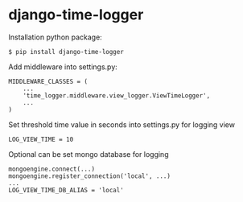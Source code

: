 # django-time-logger

Installation python package:
```
$ pip install django-time-logger
```
  
Add middleware into settings.py:
```
MIDDLEWARE_CLASSES = (
    ...
    'time_logger.middleware.view_logger.ViewTimeLogger',
    ...
)
```

Set threshold time value in seconds into settings.py for logging view
```
LOG_VIEW_TIME = 10
```

Optional can be set mongo database for logging
```
mongoengine.connect(...)
mongoengine.register_connection('local', ...)
...
LOG_VIEW_TIME_DB_ALIAS = 'local'
```
